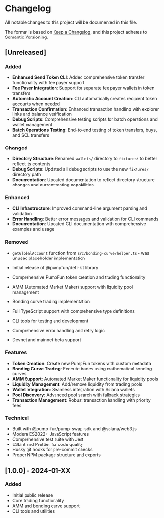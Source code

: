 # Changelog

All notable changes to this project will be documented in this file.

The format is based on [Keep a Changelog](https://keepachangelog.com/en/1.0.0/),
and this project adheres to [Semantic Versioning](https://semver.org/spec/v2.0.0.html).

## [Unreleased]

### Added
- **Enhanced Send Token CLI**: Added comprehensive token transfer functionality with fee payer support
- **Fee Payer Integration**: Support for separate fee payer wallets in token transfers
- **Automatic Account Creation**: CLI automatically creates recipient token accounts when needed
- **Transaction Confirmation**: Enhanced transaction handling with explorer links and balance verification
- **Debug Scripts**: Comprehensive testing scripts for batch operations and wallet management
- **Batch Operations Testing**: End-to-end testing of token transfers, buys, and SOL transfers

### Changed
- **Directory Structure**: Renamed `wallets/` directory to `fixtures/` to better reflect its contents
- **Debug Scripts**: Updated all debug scripts to use the new `fixtures/` directory path
- **Documentation**: Updated documentation to reflect directory structure changes and current testing capabilities

### Enhanced
- **CLI Infrastructure**: Improved command-line argument parsing and validation
- **Error Handling**: Better error messages and validation for CLI commands
- **Documentation**: Updated CLI documentation with comprehensive examples and usage

### Removed
- `getGlobalAccount` function from `src/bonding-curve/helper.ts` - was unused placeholder implementation

- Initial release of @pumpfun/defi-kit library
- Comprehensive PumpFun token creation and trading functionality
- AMM (Automated Market Maker) support with liquidity pool management
- Bonding curve trading implementation
- Full TypeScript support with comprehensive type definitions
- CLI tools for testing and development
- Comprehensive error handling and retry logic
- Devnet and mainnet-beta support

### Features

- **Token Creation**: Create new PumpFun tokens with custom metadata
- **Bonding Curve Trading**: Execute trades using mathematical bonding curves
- **AMM Support**: Automated Market Maker functionality for liquidity pools
- **Liquidity Management**: Add/remove liquidity from trading pools
- **Wallet Integration**: Seamless integration with Solana wallets
- **Pool Discovery**: Advanced pool search with fallback strategies
- **Transaction Management**: Robust transaction handling with priority fees

### Technical

- Built with @pump-fun/pump-swap-sdk and @solana/web3.js
- Modern ES2022+ JavaScript features
- Comprehensive test suite with Jest
- ESLint and Prettier for code quality
- Husky git hooks for pre-commit checks
- Proper NPM package structure and exports

## [1.0.0] - 2024-01-XX

### Added

- Initial public release
- Core trading functionality
- AMM and bonding curve support
- CLI tools and utilities
